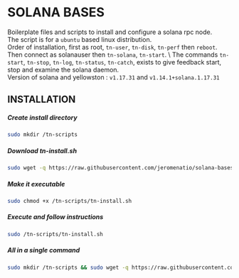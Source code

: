 # SOLANA BASES

Boilerplate files and scripts to install and configure a solana rpc node. \
The script is for a `ubuntu` based linux distribution.\
Order of installation, first as root, `tn-user`, `tn-disk`, `tn-perf` then `reboot`. \
Then connect as solanauser then `tn-solana`, `tn-start`. \ 
The commands `tn-start`, `tn-stop`, `tn-log`, `tn-status`, `tn-catch`, exists to give feedback start, stop and examine the solana daemon. \
Version of solana and yellowston : `v1.17.31` and `v1.14.1+solana.1.17.31`

## INSTALLATION

##### Create install directory
```bash
sudo mkdir /tn-scripts
```

##### Download tn-install.sh
```bash
sudo wget -q https://raw.githubusercontent.com/jeromenatio/solana-bases/main/tn-install.sh -O /tn-scripts/tn-install.sh
```

##### Make it executable
```bash
sudo chmod +x /tn-scripts/tn-install.sh
```

##### Execute and follow instructions
```bash
sudo /tn-scripts/tn-install.sh
```

##### All in a single command
```bash
sudo mkdir /tn-scripts && sudo wget -q https://raw.githubusercontent.com/jeromenatio/solana-bases/main/tn-install.sh -O /tn-scripts/tn-install.sh && sudo chmod +x /tn-scripts/tn-install.sh && sudo /tn-scripts/tn-install.sh
```